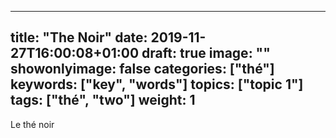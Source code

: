 
---
title: "The Noir"
date: 2019-11-27T16:00:08+01:00
draft: true
image: ""
showonlyimage: false
categories: ["thé"]
keywords: ["key", "words"]
topics: ["topic 1"]
tags: ["thé", "two"]
weight: 1
---

Le thé noir